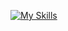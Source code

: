 [![My Skills](https://skillicons.dev/icons?i=js,html,css,alpinejs,astro,aws,azure,bitbucket,bootstrap,bun,css,yarn,webpack,vue,vite,ts,tailwind,symfony,svelte,solidjs,supabase,sublime,sqlite,sass)](https://skillicons.dev)
